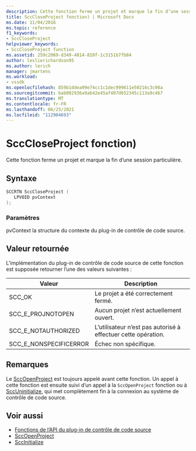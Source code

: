 ```yaml
---
description: Cette fonction ferme un projet et marque la fin d’une session particulière.
title: SccCloseProject fonction) | Microsoft Docs
ms.date: 11/04/2016
ms.topic: reference
f1_keywords:
- SccCloseProject
helpviewer_keywords:
- SccCloseProject function
ms.assetid: 259c2069-d349-4814-810f-1c3151b7fb84
author: leslierichardson95
ms.author: lerich
manager: jmartens
ms.workload:
- vssdk
ms.openlocfilehash: 859b1ddea99e74cc1c1dec999611e50216c3c98a
ms.sourcegitcommit: bab002936a9a642e45af407d652345c113a9c467
ms.translationtype: MT
ms.contentlocale: fr-FR
ms.lasthandoff: 06/25/2021
ms.locfileid: "112904693"
---
```

# <a name="scccloseproject-function"></a>SccCloseProject fonction)
Cette fonction ferme un projet et marque la fin d’une session particulière.

## <a name="syntax"></a>Syntaxe

```cpp
SCCRTN SccCloseProject (
   LPVOID pvContext
);
```

### <a name="parameters"></a>Paramètres
 pvContext la structure du contexte du plug-in de contrôle de code source.

## <a name="return-value"></a>Valeur retournée
 L’implémentation du plug-in de contrôle de code source de cette fonction est supposée retourner l’une des valeurs suivantes :

|Valeur|Description|
|-----------|-----------------|
|SCC_OK|Le projet a été correctement fermé.|
|SCC_E_PROJNOTOPEN|Aucun projet n’est actuellement ouvert.|
|SCC_E_NOTAUTHORIZED|L’utilisateur n’est pas autorisé à effectuer cette opération.|
|SCC_E_NONSPECIFICERROR|Échec non spécifique.|

## <a name="remarks"></a>Remarques
 Le [SccOpenProject](../extensibility/sccopenproject-function.md) est toujours appelé avant cette fonction. Un appel à cette fonction est ensuite suivi d’un appel à la `SccOpenProject` fonction ou à [SccUninitialize](../extensibility/sccuninitialize-function.md), qui met complètement fin à la connexion au système de contrôle de code source.

## <a name="see-also"></a>Voir aussi
- [Fonctions de l’API du plug-in de contrôle de code source](../extensibility/source-control-plug-in-api-functions.md)
- [SccOpenProject](../extensibility/sccopenproject-function.md)
- [SccInitialize](../extensibility/sccinitialize-function.md)
